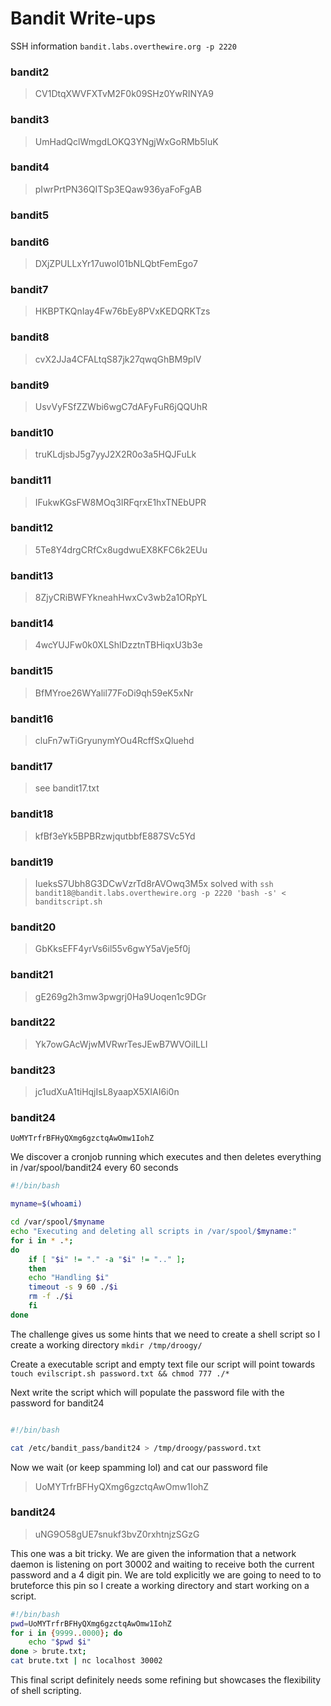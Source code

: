 # Bandit Write-ups

SSH information `bandit.labs.overthewire.org -p 2220`

### bandit2
>CV1DtqXWVFXTvM2F0k09SHz0YwRINYA9
### bandit3
>UmHadQclWmgdLOKQ3YNgjWxGoRMb5luK
### bandit4
>pIwrPrtPN36QITSp3EQaw936yaFoFgAB
### bandit5
### bandit6  
>DXjZPULLxYr17uwoI01bNLQbtFemEgo7
### bandit7
>HKBPTKQnIay4Fw76bEy8PVxKEDQRKTzs
### bandit8
>cvX2JJa4CFALtqS87jk27qwqGhBM9plV
### bandit9
>UsvVyFSfZZWbi6wgC7dAFyFuR6jQQUhR
### bandit10
>truKLdjsbJ5g7yyJ2X2R0o3a5HQJFuLk
### bandit11
>IFukwKGsFW8MOq3IRFqrxE1hxTNEbUPR
### bandit12
>5Te8Y4drgCRfCx8ugdwuEX8KFC6k2EUu
### bandit13
>8ZjyCRiBWFYkneahHwxCv3wb2a1ORpYL
### bandit14
>4wcYUJFw0k0XLShlDzztnTBHiqxU3b3e
### bandit15
>BfMYroe26WYalil77FoDi9qh59eK5xNr
### bandit16
>cluFn7wTiGryunymYOu4RcffSxQluehd
### bandit17
>see bandit17.txt 
### bandit18
>kfBf3eYk5BPBRzwjqutbbfE887SVc5Yd
### bandit19
>IueksS7Ubh8G3DCwVzrTd8rAVOwq3M5x
solved with `ssh bandit18@bandit.labs.overthewire.org -p 2220 'bash -s' < banditscript.sh `
### bandit20
>GbKksEFF4yrVs6il55v6gwY5aVje5f0j
### bandit21
>gE269g2h3mw3pwgrj0Ha9Uoqen1c9DGr
### bandit22
>Yk7owGAcWjwMVRwrTesJEwB7WVOiILLI
### bandit23
>jc1udXuA1tiHqjIsL8yaapX5XIAI6i0n
### bandit24
	UoMYTrfrBFHyQXmg6gzctqAwOmw1IohZ 
We discover a cronjob running which executes and then deletes everything in /var/spool/bandit24 every 60 seconds
```bash
#!/bin/bash

myname=$(whoami)

cd /var/spool/$myname
echo "Executing and deleting all scripts in /var/spool/$myname:"
for i in * .*;
do
    if [ "$i" != "." -a "$i" != ".." ];
    then
	echo "Handling $i"
	timeout -s 9 60 ./$i
	rm -f ./$i
    fi
done
```
The challenge gives us some hints that we need to create a shell script so I create a working directory `mkdir /tmp/droogy/`

Create a executable script and empty text file our script will point towards
` touch evilscript.sh password.txt && chmod 777 ./*`

Next write the script which will populate the password file with the password for bandit24
```bash

#!/bin/bash

cat /etc/bandit_pass/bandit24 > /tmp/droogy/password.txt

```
Now we wait (or keep spamming lol) and cat our password file
	
>UoMYTrfrBFHyQXmg6gzctqAwOmw1IohZ 

### bandit24
>uNG9O58gUE7snukf3bvZ0rxhtnjzSGzG

This one was a bit tricky. 
We are given the information that a network daemon is listening on port 30002
and waiting to receive both the current password and a 4 digit pin. 
We are told explicitly we are going to need to to bruteforce this pin 
so I create a working directory and start working on a script.
```bash
#!/bin/bash
pwd=UoMYTrfrBFHyQXmg6gzctqAwOmw1IohZ
for i in {9999..0000}; do
	echo "$pwd $i"
done > brute.txt;
cat brute.txt | nc localhost 30002
```
This final script definitely needs some refining but showcases the flexibility of shell scripting.





 